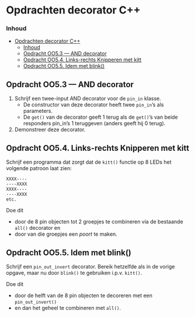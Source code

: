 # Opdrachten decorator C++[](title-id) <!-- omit in toc -->

### Inhoud[](toc-id) <!-- omit in toc -->
- [Opdrachten decorator C++](#opdrachten-decorator-c)
    - [Inhoud](#inhoud)
  - [Opdracht OO5.3 — AND decorator](#opdracht-oo53--and-decorator)
  - [Opdracht OO5.4. Links-rechts Knipperen met kitt](#opdracht-oo54-links-rechts-knipperen-met-kitt)
  - [Opdracht OO5.5. Idem met blink()](#opdracht-oo55-idem-met-blink)


## Opdracht OO5.3 — AND decorator
1. Schrijf een twee-input AND decorator voor de `pin_in` klasse. 
   - De constructor van deze decorator heeft twee `pin_in`’s als parameters. 
   - De `get()` van de decorator geeft 1 terug als de `get()`’s van beide responders pin_in’s 1 teruggeven (anders geeft hij 0 terug).
2. Demonstreer deze decorator.

## Opdracht OO5.4. Links-rechts Knipperen met kitt
Schrijf een programma dat zorgt dat de `kitt()` functie op 8 LEDs het volgende patroon laat zien:

```console
XXXX----
----XXXX
XXXX----
----XXXX
etc.
```

Doe dit
- door de 8 pin objecten tot 2 groepjes te combineren via de bestaande `all()` decorator en 
- door van die groepjes een *poort* te maken.

## Opdracht OO5.5. Idem met blink()
Schrijf een `pin_out_invert` decorator.
Bereik hetzelfde als in de vorige opgave, maar nu door `blink()` te gebruiken i.p.v. `kitt()`.

Doe dit 
- door de helft van de 8 pin objecten te decoreren met een `pin_out_invert()` 
- en dan het geheel te combineren met `all()`.